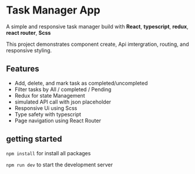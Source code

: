 # Task Manager App

A simple and responsive task manager build with **React**, **typescript**, **redux**, **react router**, **Scss**

This project demonstrates component create, Api imtergration, routing, and  responsive styling.

## Features

- Add, delete, and mark task as completed/uncompleted
- Filter tasks by All / completed / Pending
- Redux for state Management
- simulated API call with json placeholder
- Responsive Ui using Scss
- Type safety with typescript
- Page navigation using React Router

## getting started

```npm install``` for install all packages

```npm run dev``` to start the development server



